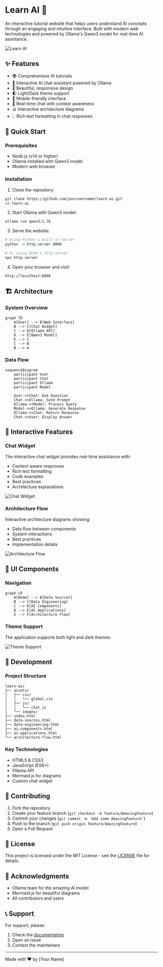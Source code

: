 # Learn AI 🌟

An interactive tutorial website that helps users understand AI concepts through an engaging and intuitive interface. Built with modern web technologies and powered by Ollama's Qwen3 model for real-time AI assistance.

![Learn AI](assets/images/screenshot-main.png)

## ✨ Features

- 📚 Comprehensive AI tutorials
- 🤖 Interactive AI chat assistant powered by Ollama
- 🎨 Beautiful, responsive design
- 🌓 Light/Dark theme support
- 📱 Mobile-friendly interface
- 🔄 Real-time chat with context awareness
- 📊 Interactive architecture diagrams
- 💡 Rich text formatting in chat responses

## 🚀 Quick Start

### Prerequisites

- Node.js (v14 or higher)
- Ollama installed with Qwen3 model
- Modern web browser

### Installation

1. Clone the repository:
```bash
git clone https://github.com/yourusername/learn-ai.git
cd learn-ai
```

2. Start Ollama with Qwen3 model:
```bash
ollama run qwen3:1.7b
```

3. Serve the website:
```bash
# Using Python's built-in server
python -m http.server 8000

# Or using Node's http-server
npx http-server
```

4. Open your browser and visit:
```
http://localhost:8000
```

## 🏗️ Architecture

### System Overview

```mermaid
graph TD
    A[User] --> B[Web Interface]
    B --> C[Chat Widget]
    C --> D[Ollama API]
    D --> E[Qwen3 Model]
    E --> C
    C --> B
    B --> A
```

### Data Flow

```mermaid
sequenceDiagram
    participant User
    participant Chat
    participant Ollama
    participant Model

    User->>Chat: Ask Question
    Chat->>Ollama: Send Prompt
    Ollama->>Model: Process Query
    Model->>Ollama: Generate Response
    Ollama->>Chat: Return Response
    Chat->>User: Display Answer
```

## 📱 Interactive Features

### Chat Widget

The interactive chat widget provides real-time assistance with:

- Context-aware responses
- Rich text formatting
- Code examples
- Best practices
- Architecture explanations

![Chat Widget](assets/images/screenshot-chat.png)

### Architecture Flow

Interactive architecture diagrams showing:

- Data flow between components
- System interactions
- Best practices
- Implementation details

![Architecture Flow](assets/images/screenshot-architecture.png)

## 🎨 UI Components

### Navigation

```mermaid
graph LR
    A[Home] --> B[Data Sources]
    B --> C[Data Engineering]
    C --> D[AI Components]
    D --> E[AI Applications]
    E --> F[Architecture Flow]
```

### Theme Support

The application supports both light and dark themes:

![Theme Support](assets/images/screenshot-themes.png)

## 🔧 Development

### Project Structure

```
learn-ai/
├── assets/
│   ├── css/
│   │   └── global.css
│   ├── js/
│   │   └── chat.js
│   └── images/
├── index.html
├── data-sources.html
├── data-engineering.html
├── ai-components.html
├── ai-applications.html
└── architecture-flow.html
```

### Key Technologies

- HTML5 & CSS3
- JavaScript (ES6+)
- Ollama API
- Mermaid.js for diagrams
- Custom chat widget

## 🤝 Contributing

1. Fork the repository
2. Create your feature branch (`git checkout -b feature/AmazingFeature`)
3. Commit your changes (`git commit -m 'Add some AmazingFeature'`)
4. Push to the branch (`git push origin feature/AmazingFeature`)
5. Open a Pull Request

## 📝 License

This project is licensed under the MIT License - see the [LICENSE](LICENSE) file for details.

## 🙏 Acknowledgments

- Ollama team for the amazing AI model
- Mermaid.js for beautiful diagrams
- All contributors and users

## 📞 Support

For support, please:
1. Check the [documentation](docs/)
2. Open an issue
3. Contact the maintainers

---

Made with ❤️ by [Your Name]
